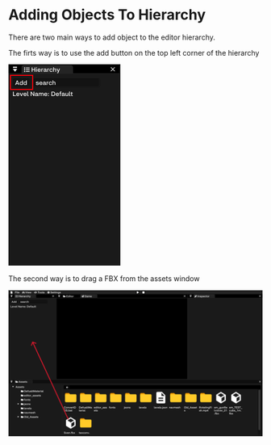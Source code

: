 # Adding Objects To Hierarchy

There are two main ways to add object to the editor hierarchy.

The firts way is to use the add button on the top left corner of the hierarchy

![](../../../../images/Hierarchy%20Add.png)


The second way is to drag a FBX from the assets window

![](../../../../images/FBX%20Drag.png)
